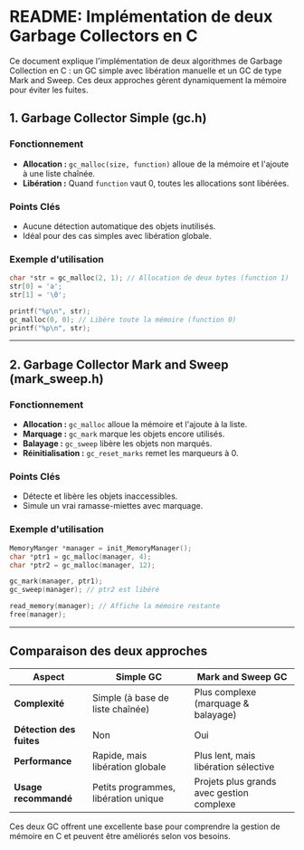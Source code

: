 # README: Implémentation de deux Garbage Collectors en C

Ce document explique l'implémentation de deux algorithmes de Garbage Collection en C : un GC simple avec libération manuelle et un GC de type Mark and Sweep. Ces deux approches gèrent dynamiquement la mémoire pour éviter les fuites.

## 1. Garbage Collector Simple (gc.h)

### Fonctionnement

- **Allocation :** `gc_malloc(size, function)` alloue de la mémoire et l'ajoute à une liste chaînée.
- **Libération :** Quand `function` vaut 0, toutes les allocations sont libérées.

### Points Clés

- Aucune détection automatique des objets inutilisés.
- Idéal pour des cas simples avec libération globale.

### Exemple d'utilisation

```c
char *str = gc_malloc(2, 1); // Allocation de deux bytes (function 1)
str[0] = 'a';
str[1] = '\0';

printf("%p\n", str);
gc_malloc(0, 0); // Libère toute la mémoire (function 0)
printf("%p\n", str);
```

---

## 2. Garbage Collector Mark and Sweep (mark\_sweep.h)

### Fonctionnement

- **Allocation :** `gc_malloc` alloue la mémoire et l'ajoute à la liste.
- **Marquage :** `gc_mark` marque les objets encore utilisés.
- **Balayage :** `gc_sweep` libère les objets non marqués.
- **Réinitialisation :** `gc_reset_marks` remet les marqueurs à 0.

### Points Clés

- Détecte et libère les objets inaccessibles.
- Simule un vrai ramasse-miettes avec marquage.

### Exemple d'utilisation

```c
MemoryManger *manager = init_MemoryManager();
char *ptr1 = gc_malloc(manager, 4);
char *ptr2 = gc_malloc(manager, 12);

gc_mark(manager, ptr1);
gc_sweep(manager); // ptr2 est libéré

read_memory(manager); // Affiche la mémoire restante
free(manager);
```

---

## Comparaison des deux approches

| **Aspect**               | **Simple GC**                        | **Mark and Sweep GC**                     |
| ------------------------ | ------------------------------------ | ----------------------------------------- |
| **Complexité**           | Simple (à base de liste chaînée)     | Plus complexe (marquage & balayage)       |
| **Détection des fuites** | Non                                  | Oui                                       |
| **Performance**          | Rapide, mais libération globale      | Plus lent, mais libération sélective      |
| **Usage recommandé**     | Petits programmes, libération unique | Projets plus grands avec gestion complexe |

Ces deux GC offrent une excellente base pour comprendre la gestion de mémoire en C et peuvent être améliorés selon vos besoins.



